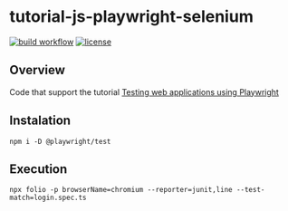 # tutorial-js-playwright-selenium
[![build workflow](https://github.com/Xray-App/tutorial-js-playwright-selenium/actions/workflows/node.js.yml/badge.svg)](https://github.com/Xray-App/tutorial-js-playwright-selenium/actions/workflows/node.js.yml)
[![license](https://img.shields.io/badge/License-BSD%203--Clause-green.svg)](https://opensource.org/licenses/BSD-3-Clause)

## Overview
Code that support the tutorial [Testing web applications using Playwright](https://docs.getxray.app/display/XRAYCLOUD/Testing+web+applications+using+Playwright)

## Instalation
```
npm i -D @playwright/test
```

## Execution
```
npx folio -p browserName=chromium --reporter=junit,line --test-match=login.spec.ts
```